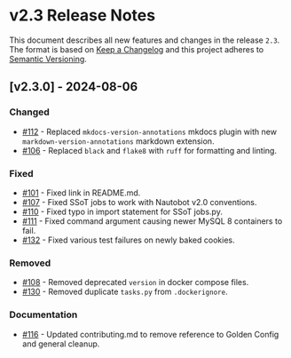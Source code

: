 # v2.3 Release Notes

This document describes all new features and changes in the release `2.3`. The format is based on [Keep a Changelog](https://keepachangelog.com/en/1.0.0/) and this project adheres to [Semantic Versioning](https://semver.org/spec/v2.0.0.html).

## [v2.3.0] - 2024-08-06

### Changed

- [#112](https://github.com/nautobot/cookiecutter-nautobot-app/pull/112) - Replaced `mkdocs-version-annotations` mkdocs plugin with new `markdown-version-annotations` markdown extension.
- [#106](https://github.com/nautobot/cookiecutter-nautobot-app/pull/106) - Replaced `black` and `flake8` with `ruff` for formatting and linting.

### Fixed

- [#101](https://github.com/nautobot/cookiecutter-nautobot-app/pull/101) - Fixed link in README.md.
- [#107](https://github.com/nautobot/cookiecutter-nautobot-app/pull/107) - Fixed SSoT jobs to work with Nautobot v2.0 conventions.
- [#110](https://github.com/nautobot/cookiecutter-nautobot-app/pull/110) - Fixed typo in import statement for SSoT jobs.py.
- [#111](https://github.com/nautobot/cookiecutter-nautobot-app/pull/111) - Fixed command argument causing newer MySQL 8 containers to fail.
- [#132](https://github.com/nautobot/cookiecutter-nautobot-app/pull/132) - Fixed various test failures on newly baked cookies.

### Removed

- [#108](https://github.com/nautobot/cookiecutter-nautobot-app/pull/108) - Removed deprecated `version` in docker compose files.
- [#130](https://github.com/nautobot/cookiecutter-nautobot-app/pull/130) - Removed duplicate `tasks.py` from `.dockerignore`.

### Documentation

- [#116](https://github.com/nautobot/cookiecutter-nautobot-app/pull/116) - Updated contributing.md to remove reference to Golden Config and general cleanup.
